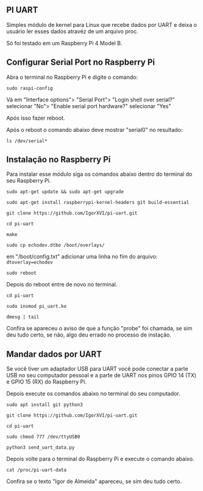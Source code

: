 ## PI UART
Simples módulo de kernel para Linux que recebe dados por UART e deixa o usuário ler esses dados atravéz de um arquivo proc.

Só foi testado em um Raspberry Pi 4 Model B.

## Configurar Serial Port no Raspberry Pi
Abra o terminal no Raspberry Pi e digite o comando:

`sudo raspi-config`

Vá em 
"Interface options">
"Serial Port">
"Login shell over serial?" selecionar "No">
"Enable serial port hardware?" selecionar "Yes"

Após isso fazer reboot.

Após o reboot o comando abaixo deve mostrar "serial0" no resultado:

`ls /dev/serial*`
  
## Instalação no Raspberry Pi
Para instalar esse módulo siga os comandos abaixo dentro do terminal do seu Raspberry Pi.

`sudo apt-get update && sudo apt-get upgrade`  

`sudo apt-get install raspberrypi-kernel-headers git build-essential`

`git clone https://github.com/IgorXVI/pi-uart.git`

`cd pi-uart`

`make`

`sudo cp echodev.dtbo /boot/overlays/`

em "/boot/config.txt" adicionar uma linha no fim do arquivo: `dtoverlay=echodev` 

`sudo reboot`

Depois do reboot entre de novo no terminal.

`cd pi-uart`

`sudo insmod pi_uart.ko`

`dmesg | tail`

  

Confira se apareceu o aviso de que a função "probe" foi chamada, se sim deu tudo certo, se não, algo deu errado no processo de instação.

## Mandar dados por UART

Se você tiver um adaptador USB para UART você pode conectar a parte USB no seu computador pessoal e a parte de UART nos pinos GPIO 14 (TX) e GPIO 15 (RX) do Raspberry Pi.

Depois execute os comandos abaixo no terminal do seu computador.
  

`sudo apt install git python3`

`git clone https://github.com/IgorXVI/pi-uart.git`

`cd pi-uart`

`sudo chmod 777 /dev/ttyUSB0`

`python3 send_uart_data.py`

  

Depois volte para o terminal do Raspberry Pi e execute o comando abaixo.

`cat /proc/pi-uart-data`

Confira se o texto "Igor de Almeida" apareceu, se sim deu tudo certo.

